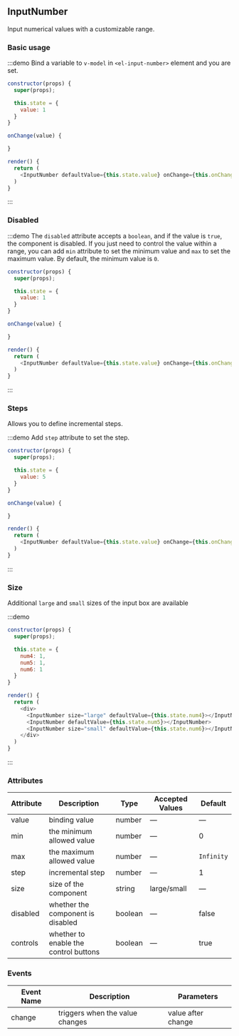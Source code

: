 ## InputNumber

Input numerical values with a customizable range.

### Basic usage

:::demo Bind a variable to `v-model` in `<el-input-number>` element and you are set.

```js
constructor(props) {
  super(props);

  this.state = {
    value: 1
  }
}

onChange(value) {

}

render() {
  return (
    <InputNumber defaultValue={this.state.value} onChange={this.onChange.bind(this)} min="1" max="10"></InputNumber>
  )
}
```
:::

### Disabled

:::demo The `disabled` attribute accepts a `boolean`, and if the value is `true`, the component is disabled. If you just need to control the value within a range, you can add `min` attribute to set the minimum value and `max` to set the maximum value. By default, the minimum value is `0`.

```js
constructor(props) {
  super(props);

  this.state = {
    value: 1
  }
}

onChange(value) {

}

render() {
  return (
    <InputNumber defaultValue={this.state.value} onChange={this.onChange.bind(this)} disabled={true}></InputNumber>
  )
}
```
:::

### Steps

Allows you to define incremental steps.

:::demo Add `step` attribute to set the step.

```js
constructor(props) {
  super(props);

  this.state = {
    value: 5
  }
}

onChange(value) {

}

render() {
  return (
    <InputNumber defaultValue={this.state.value} onChange={this.onChange.bind(this)} step="2"></InputNumber>
  )
}
```
:::

### Size

Additional `large` and `small` sizes of the input box are available

:::demo

```js
constructor(props) {
  super(props);

  this.state = {
    num4: 1,
    num5: 1,
    num6: 1
  }
}

render() {
  return (
    <div>
      <InputNumber size="large" defaultValue={this.state.num4}></InputNumber>
      <InputNumber defaultValue={this.state.num5}></InputNumber>
      <InputNumber size="small" defaultValue={this.state.num6}></InputNumber>
    </div>
  )
}
```
:::

### Attributes

| Attribute      | Description          | Type      | Accepted Values       | Default  |
|----| ----| ---| ----| -----|
|value | binding value| number | — | — |
|min | the minimum allowed value | number | — | 0 |
|max | the maximum allowed value | number | — | `Infinity` |
|step | incremental step | number | — | 1 |
|size | size of the component | string | large/small| — |
|disabled| whether the component is disabled | boolean | — | false |
|controls| whether to enable the control buttons | boolean | — | true |

### Events

| Event Name | Description | Parameters |
|----| ---- | -----|
|change | triggers when the value changes | value after change |
